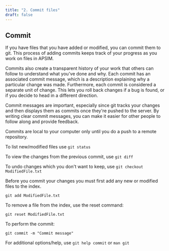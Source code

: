 ```yaml
---
title: "2. Commit files"
draft: false
---
```


## Commit

If you have files that you have added or modified, you can commit them to git. This process of adding commits keeps track of your progress as you work on files in APSIM.

Commits also create a transparent history of your work that others can follow to understand what you've done and why. Each commit has an associated commit message, which is a description explaining why a particular change was made. Furthermore, each commit is considered a separate unit of change. This lets you roll back changes if a bug is found, or if you decide to head in a different direction.

Commit messages are important, especially since git tracks your changes and then displays them as commits once they're pushed to the server. By writing clear commit messages, you can make it easier for other people to follow along and provide feedback.

Commits are local to your computer only until you do a push to a remote repository. 

To list new/modified files use `git status`

To view the changes from the previous commit, use `git diff`

To undo changes which you don't want to keep, use `git checkout ModifiedFile.txt`

Before you commit your changes you must first add any new or modified files to the index.

```
git add ModifiedFile.txt
```

To remove a file from the index, use the reset command:

```
git reset ModifiedFile.txt
```

To perform the commit:

```
git commit -m "Commit message"
```

For additional options/help, use `git help commit` or `man git`

